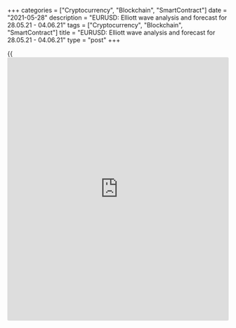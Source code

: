 +++
categories = ["Cryptocurrency", "Blockchain", "SmartContract"]
date = "2021-05-28"
description = "EURUSD: Elliott wave analysis and forecast for 28.05.21 - 04.06.21"
tags = ["Cryptocurrency", "Blockchain", "SmartContract"]
title = "EURUSD: Elliott wave analysis and forecast for 28.05.21 - 04.06.21"
type = "post"
+++

{{<iframe id="large-banner" src="https://www.bounty.group/#slide=11.0" width="100%" height="600" scrolling="no" style="border: 0px solid rgb(216, 221, 230); border-radius: 3px;">}}

2021-05-28

2021-05-28

EURUSD: Elliott wave analysis and forecast for 28.05.21 – 04.06.21Alex
Geuta

 **Main scenario:** short positions will be relevant below the level of
1.2342 with a target of 1.1600 – 1.1489.

 **Alternative scenario:** breakout and consolidation above the level of
1.2342 will allow the pair to continue rising to the levels of 1.2500 –
1.2600.

 **Analysis:** Daily time frame: presumably, the first wave of larger
degree 1 of (3) was formed, and a downside correction is forming as wave
2 of (3). Apparently, wave a of 2 and an ascending wave b of 2 formed on
the H4 time frame. A descending wave c of 2 is starting to develop on
the H1 time frame. If the presumption is correct, the pair will continue
falling to the levels of 1.1600 – 1.1489. The level of 1.2342 is
critical in this scenario. Its breakout will allow the pair to continue
rising to the levels of 1.2500 – 1.2600.

* * *

* * *

## Price chart of EURUSD in real time mode

The content of this article reflects the author’s opinion and does not
necessarily reflect the official position of LiteForex. The material
published on this page is provided for informational purposes only and
should not be considered as the provision of investment advice for the
purposes of Directive 2004/39/EC.

Rate this article:

{{value}}

( {{count}} {{title}} )